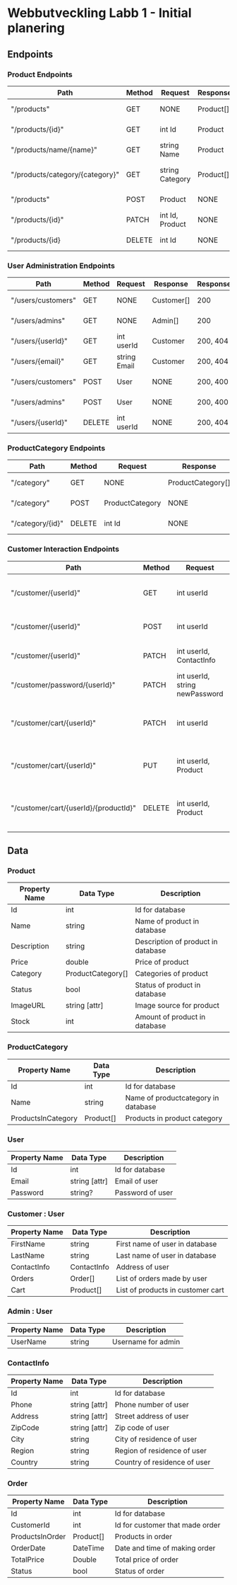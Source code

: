 # Webbutveckling Labb 1 - Initial planering

## Endpoints

### Product Endpoints

| Path                   | Method | Request         | Response  | ResponseCodes | Description                  |
| ---------------------- | ------ | --------------- | --------- | ------------- | ---------------------------- |
| "/products"            | GET    | NONE            | Product[] | 200, 404           | Get all products             |
| "/products/{id}"       | GET    | int Id          | Product   | 200, 404      | Get product by id            |
| "/products/name/{name}"     | GET    | string Name     | Product   | 200, 404      | Get product by name          |
| "/products/category/{category}" | GET    | string Category | Product[] | 200, 404      | Get all products in category |
| "/products"            | POST   | Product         | NONE      | 200, 400      | Add new product              |
| "/products/{id}"       | PATCH  | int Id, Product | NONE      | 200, 400      | Update product               |
| "/products/{id}        | DELETE | int Id          | NONE      | 200, 404      | Delete product               |

### User Administration Endpoints

| Path               | Method | Request      | Response   | ResponseCodes | Description       |
| ------------------ | ------ | ------------ | ---------- | ------------- | ----------------- |
| "/users/customers" | GET    | NONE         | Customer[] | 200           | Get all customers |
| "/users/admins"    | GET    | NONE         | Admin[]    | 200           | Get all admins    |
| "/users/{userId}"  | GET    | int userId   | Customer   | 200, 404      | Get user by id    |
| "/users/{email}"   | GET    | string Email | Customer   | 200, 404      | Get user by email |
| "/users/customers" | POST   | User         | NONE       | 200, 400      | Add new customer  |
| "/users/admins"    | POST   | User         | NONE       | 200, 400      | Add new admin     |
| "/users/{userId}"  | DELETE | int userId   | NONE       | 200, 404      | Delete customer   |

### ProductCategory Endpoints

| Path             | Method | Request         | Response          | ResponseCodes | Description        |
| ---------------- | ------ | --------------- | ----------------- | ------------- | ------------------ |
| "/category"      | GET    | NONE            | ProductCategory[] | 200           | Get all categories |
| "/category"      | POST   | ProductCategory | NONE              | 200, 400      | Add new category   |
| "/category/{id}" | DELETE | int Id          | NONE              | 200, 404      | Delete category    |

### Customer Interaction Endpoints

| Path                          | Method | Request                 | Response | ResponseCodes | Description                           |
| ----------------------------- | ------ | ----------------------- | -------- | ------------- | ------------------------------------- |
| "/customer/{userId}"          | GET    | int userId              | Product[] | 200, 400      | Get all items from customer cart      |
| "/customer/{userId}"          | POST   | int userId    | Order    | 200, 400      | Create a customer order               |
| "/customer/{userId}"          | PATCH  | int userId, ContactInfo | NONE     | 200, 404      | Update customer info                  |
| "/customer/password/{userId}" | PATCH  | int userId, string newPassword    | NONE     | 200, 404      | Update customer password              |
| "/customer/cart/{userId}"     | PATCH  | int userId    | NONE     | 200, 404      | Clear all products from customer cart |
| "/customer/cart/{userId}"     | PUT    | int userId, Product     | NONE     | 200, 404      | Add product to customer cart          |
| "/customer/cart/{userId}/{productId}"     | DELETE | int userId, Product     | NONE     | 200, 404      | Remove product from customer cart     |

## Data

### Product

| Property Name | Data Type         | Description                        |
| ------------- | ----------------- | ---------------------------------- |
| Id            | int | Id for database                    |
| Name          | string            | Name of product in database        |
| Description   | string            | Description of product in database |
| Price         | double            | Price of product                   |
| Category      | ProductCategory[] | Categories of product              |
| Status        | bool              | Status of product in database      |
| ImageURL      | string [attr]     | Image source for product           |
| Stock        | int               | Amount of product in database      |

### ProductCategory

| Property Name      | Data Type         | Description                         |
| ------------------ | ----------------- | ----------------------------------- |
| Id                 | int | Id for database                     |
| Name               | string            | Name of productcategory in database |
| ProductsInCategory | Product[]         | Products in product category        |

### User

| Property Name | Data Type         | Description      |
| ------------- | ----------------- | ---------------- |
| Id            | int | Id for database  |
| Email         | string [attr]     | Email of user    |
| Password      | string?           | Password of user |

### Customer : User

| Property Name | Data Type   | Description                       |
| ------------- | ----------- | --------------------------------- |
| FirstName     | string      | First name of user in database    |
| LastName      | string      | Last name of user in database     |
| ContactInfo   | ContactInfo | Address of user                   |
| Orders        | Order[]     | List of orders made by user       |
| Cart          | Product[]   | List of products in customer cart |

### Admin : User

| Property Name | Data Type | Description        |
| ------------- | --------- | ------------------ |
| UserName      | string    | Username for admin |

### ContactInfo

| Property Name | Data Type         | Description                  |
| ------------- | ----------------- | ---------------------------- |
| Id            | int | Id for database              |
| Phone         | string [attr]     | Phone number of user         |
| Address | string [attr]     | Street address of user       |
| ZipCode       | string [attr]     | Zip code of user             |
| City          | string            | City of residence of user    |
| Region        | string            | Region of residence of user    |
| Country       | string            | Country of residence of user |

### Order

| Property Name   | Data Type         | Description                     |
| --------------- | ----------------- | ------------------------------- |
| Id              | int | Id for database                 |
| CustomerId      | int | Id for customer that made order |
| ProductsInOrder | Product[]         | Products in order               |
| OrderDate        | DateTime          | Date and time of making order   |
| TotalPrice       | Double           | Total price of order             |
| Status          | bool            | Status of order                 |
